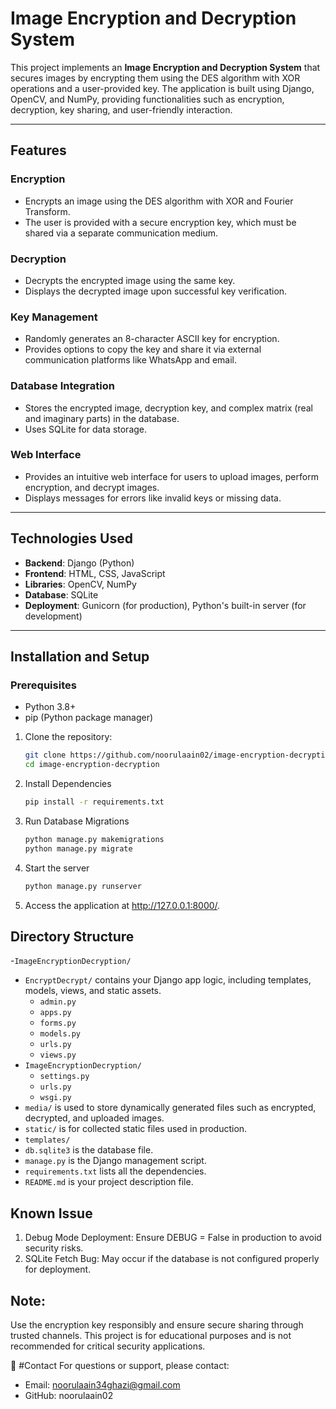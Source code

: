 # Image Encryption and Decryption System

This project implements an **Image Encryption and Decryption System** that secures images by encrypting them using the DES algorithm with XOR operations and a user-provided key. The application is built using Django, OpenCV, and NumPy, providing functionalities such as encryption, decryption, key sharing, and user-friendly interaction.

---

## Features

### Encryption
- Encrypts an image using the DES algorithm with XOR and Fourier Transform.
- The user is provided with a secure encryption key, which must be shared via a separate communication medium.

### Decryption
- Decrypts the encrypted image using the same key.
- Displays the decrypted image upon successful key verification.

### Key Management
- Randomly generates an 8-character ASCII key for encryption.
- Provides options to copy the key and share it via external communication platforms like WhatsApp and email.

### Database Integration
- Stores the encrypted image, decryption key, and complex matrix (real and imaginary parts) in the database.
- Uses SQLite for data storage.

### Web Interface
- Provides an intuitive web interface for users to upload images, perform encryption, and decrypt images.
- Displays messages for errors like invalid keys or missing data.

---

## Technologies Used

- **Backend**: Django (Python)
- **Frontend**: HTML, CSS, JavaScript
- **Libraries**: OpenCV, NumPy
- **Database**: SQLite
- **Deployment**: Gunicorn (for production), Python's built-in server (for development)

---

## Installation and Setup

### Prerequisites
- Python 3.8+
- pip (Python package manager)


1. Clone the repository:
   ```bash
   git clone https://github.com/noorulaain02/image-encryption-decryption.git
   cd image-encryption-decryption

2. Install Dependencies
   ```bash
   pip install -r requirements.txt

3. Run Database Migrations
   ```bash
   python manage.py makemigrations
   python manage.py migrate

4. Start the server
   ```bash
   python manage.py runserver

5. Access the application at http://127.0.0.1:8000/.

## Directory Structure
-`ImageEncryptionDecryption/`
   - `EncryptDecrypt/` contains your Django app logic, including templates, models, views, and static assets.
        - `admin.py`
        - `apps.py`
        - `forms.py`
        - `models.py`
        - `urls.py`
        - `views.py`
   - `ImageEncryptionDecryption/`
        - `settings.py`
        - `urls.py`
        - `wsgi.py`
   - `media/` is used to store dynamically generated files such as encrypted, decrypted, and uploaded images.
   - `static/` is for collected static files used in production.
   - `templates/` 
   - `db.sqlite3` is the database file.
   - `manage.py` is the Django management script.
   - `requirements.txt` lists all the dependencies.
   - `README.md` is your project description file.
     
## Known Issue
1. Debug Mode Deployment: Ensure DEBUG = False in production to avoid security risks.
2. SQLite Fetch Bug: May occur if the database is not configured properly for deployment.

## Note:
Use the encryption key responsibly and ensure secure sharing through trusted channels. This project is for educational purposes and is not recommended for critical security applications.

📧 #Contact
For questions or support, please contact:

- Email: noorulaain34ghazi@gmail.com
- GitHub: noorulaain02
